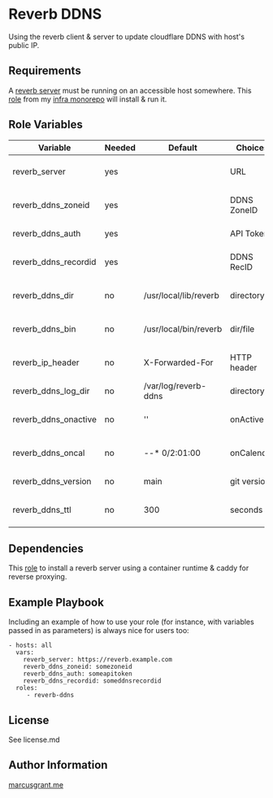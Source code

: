 Reverb DDNS
===========

Using the reverb client & server to update cloudflare DDNS with host's public IP.

Requirements
------------

A [reverb server](https://github.com/marcus-grant/reverb)
must be running on an accessible host somewhere.
This [role](https://github.com/marcus-grant/infra/tree/main/roles/podman/reverb)
from my [infra monorepo](https://github.com/marcus-grant/infra)
will install & run it.

Role Variables
--------------

| Variable             | Needed | Default               | Choices     | Comments                                  |
| -------------------- | ------ | --------------------- | ----------- | ----------------------------------------- |
| reverb_server        | yes    |                       | URL         | URL of reverb server to get public IP     |
| reverb_ddns_zoneid   | yes    |                       | DDNS ZoneID | ZoneID of DNS provider for domain         |
| reverb_ddns_auth     | yes    |                       | API Token   | API Token of DNS provider                 |
| reverb_ddns_recordid | yes    |                       | DDNS RecID  | RecordID of DNS provider for zone rule    |
| reverb_ddns_dir      | no     | /usr/local/lib/reverb | directory   | Directory path to clone reverb files in   |
| reverb_ddns_bin      | no     | /usr/local/bin/reverb | dir/file    | Directory/file path to put service script |
| reverb_ip_header     | no     | X-Forwarded-For       | HTTP header | HTTP Header to look for public IP in      |
| reverb_ddns_log_dir  | no     | /var/log/reverb-ddns  | directory   | Directory path to store logs in           |
| reverb_ddns_onactive | no     | ''                    | onActive    | SystemD onActive string; leave to not use |
| reverb_ddns_oncal    | no     | *-*-* 0/2:01:00       | onCalendar  | SystemD onCalendar str; leave to not use  |
| reverb_ddns_version  | no     | main                  | git version | Ansible.builtin.git version string        |
| reverb_ddns_ttl      | no     | 300                   | seconds     | TTL for DDNS provider in seconds          |

Dependencies
------------

This [role](https://github.com/marcus-grant/infra/tree/main/roles/podman/reverb)
to install a reverb server using a container runtime & caddy for reverse proxying.

Example Playbook
----------------

Including an example of how to use your role (for instance, with variables passed in as parameters) is always nice for users too:

    - hosts: all
      vars:
        reverb_server: https://reverb.example.com
        reverb_ddns_zoneid: somezoneid
        reverb_ddns_auth: someapitoken
        reverb_ddns_recordid: someddnsrecordid
      roles:
         - reverb-ddns

License
-------

See license.md

Author Information
------------------

[marcusgrant.me](https://marcusgrant.me)
